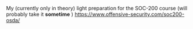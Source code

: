 My (currently only in theory) light preparation for the SOC-200 course (will probably take it **sometime** )
https://www.offensive-security.com/soc200-osda/
